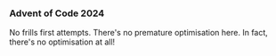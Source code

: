 ### Advent of Code 2024

No frills first attempts. There's no premature optimisation here. In fact, there's no optimisation at all!